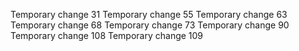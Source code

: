 Temporary change 31
Temporary change 55
Temporary change 63
Temporary change 68
Temporary change 73
Temporary change 90
Temporary change 108
Temporary change 109
